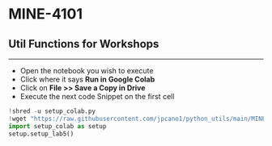 # MINE-4101
## Util Functions for Workshops
***
- Open the notebook you wish to execute
- Click where it says **Run in Google Colab**
- Click on **File >> Save a Copy in Drive**
- Execute the next code Snippet on the first cell

```python
!shred -u setup_colab.py
!wget "https://raw.githubusercontent.com/jpcano1/python_utils/main/MINE_4101/setup_colab.py" -O setup_colab.py
import setup_colab as setup
setup.setup_lab5()
```